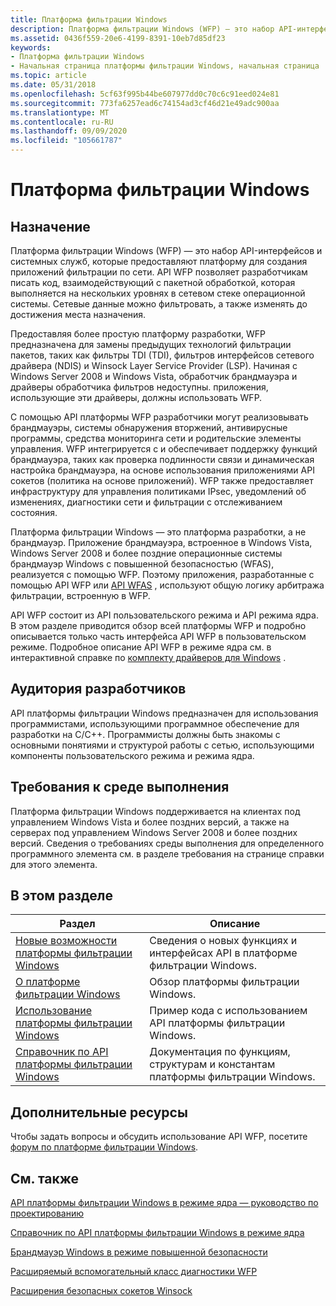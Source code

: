 ```yaml
---
title: Платформа фильтрации Windows
description: Платформа фильтрации Windows (WFP) — это набор API-интерфейсов и системных служб, которые предоставляют платформу для создания приложений фильтрации по сети.
ms.assetid: 0436f559-20e6-4199-8391-10eb7d85df23
keywords:
- Платформа фильтрации Windows
- Начальная страница платформы фильтрации Windows, начальная страница
ms.topic: article
ms.date: 05/31/2018
ms.openlocfilehash: 5cf63f995b44be607977dd0c70c6c91eed024e81
ms.sourcegitcommit: 773fa6257ead6c74154ad3cf46d21e49adc900aa
ms.translationtype: MT
ms.contentlocale: ru-RU
ms.lasthandoff: 09/09/2020
ms.locfileid: "105661787"
---
```

# <a name="windows-filtering-platform"></a>Платформа фильтрации Windows

## <a name="purpose"></a>Назначение

Платформа фильтрации Windows (WFP) — это набор API-интерфейсов и системных служб, которые предоставляют платформу для создания приложений фильтрации по сети. API WFP позволяет разработчикам писать код, взаимодействующий с пакетной обработкой, которая выполняется на нескольких уровнях в сетевом стеке операционной системы. Сетевые данные можно фильтровать, а также изменять до достижения места назначения.

Предоставляя более простую платформу разработки, WFP предназначена для замены предыдущих технологий фильтрации пакетов, таких как фильтры TDI (TDI), фильтров интерфейсов сетевого драйвера (NDIS) и Winsock Layer Service Provider (LSP). Начиная с Windows Server 2008 и Windows Vista, обработчик брандмауэра и драйверы обработчика фильтров недоступны. приложения, использующие эти драйверы, должны использовать WFP.

С помощью API платформы WFP разработчики могут реализовывать брандмауэры, системы обнаружения вторжений, антивирусные программы, средства мониторинга сети и родительские элементы управления. WFP интегрируется с и обеспечивает поддержку функций брандмауэра, таких как проверка подлинности связи и динамическая настройка брандмауэра, на основе использования приложениями API сокетов (политика на основе приложений). WFP также предоставляет инфраструктуру для управления политиками IPsec, уведомлений об изменениях, диагностики сети и фильтрации с отслеживанием состояния.

Платформа фильтрации Windows — это платформа разработки, а не брандмауэр. Приложение брандмауэра, встроенное в Windows Vista, Windows Server 2008 и более поздние операционные системы брандмауэр Windows с повышенной безопасностью (WFAS), реализуется с помощью WFP. Поэтому приложения, разработанные с помощью API WFP или [API WFAS](/previous-versions/windows/desktop/ics/windows-firewall-with-advanced-security-reference) , используют общую логику арбитража фильтрации, встроенную в WFP.

API WFP состоит из API пользовательского режима и API режима ядра. В этом разделе приводится обзор всей платформы WFP и подробно описывается только часть интерфейса API WFP в пользовательском режиме. Подробное описание API WFP в режиме ядра см. в интерактивной справке по [комплекту драйверов для Windows](/windows-hardware/drivers/network/windows-filtering-platform-callout-drivers2) .

## <a name="developer-audience"></a>Аудитория разработчиков

API платформы фильтрации Windows предназначен для использования программистами, использующими программное обеспечение для разработки на C/C++. Программисты должны быть знакомы с основными понятиями и структурой работы с сетью, использующими компоненты пользовательского режима и режима ядра.

## <a name="run-time-requirements"></a>Требования к среде выполнения

Платформа фильтрации Windows поддерживается на клиентах под управлением Windows Vista и более поздних версий, а также на серверах под управлением Windows Server 2008 и более поздних версий. Сведения о требованиях среды выполнения для определенного программного элемента см. в разделе требования на странице справки для этого элемента.





 

## <a name="in-this-section"></a>В этом разделе



| Раздел                                                                                               | Описание                                                                                       |
|-----------------------------------------------------------------------------------------------------|---------------------------------------------------------------------------------------------------|
| [Новые возможности платформы фильтрации Windows](what-s-new-in-windows-filtering-platform.md)<br/> | Сведения о новых функциях и интерфейсах API в платформе фильтрации Windows.<br/>                    |
| [О платформе фильтрации Windows](about-windows-filtering-platform.md)<br/>                 | Обзор платформы фильтрации Windows.<br/>                                             |
| [Использование платформы фильтрации Windows](using-windows-filtering-platform.md)<br/>                 | Пример кода с использованием API платформы фильтрации Windows. <br/>                                |
| [Справочник по API платформы фильтрации Windows](fwp-reference.md)<br/>                            | Документация по функциям, структурам и константам платформы фильтрации Windows.<br/> |



 

## <a name="additional-resources"></a>Дополнительные ресурсы

Чтобы задать вопросы и обсудить использование API WFP, посетите [форум по платформе фильтрации Windows](https://social.msdn.microsoft.com/forums/wfp/threads/).

## <a name="related-topics"></a>См. также

<dl> <dt>

[API платформы фильтрации Windows в режиме ядра — руководство по проектированию](/windows-hardware/drivers/network/windows-filtering-platform-callout-drivers2)
</dt> <dt>

[Справочник по API платформы фильтрации Windows в режиме ядра](/windows-hardware/drivers/ddi/_netvista/)
</dt> <dt>

[Брандмауэр Windows в режиме повышенной безопасности](/previous-versions/windows/desktop/ics/windows-firewall-advanced-security-start-page)
</dt> <dt>

[Расширяемый вспомогательный класс диагностики WFP](/windows/desktop/NDF/windows-filtering-platform-extensible-helper-class)
</dt> <dt>

[Расширения безопасных сокетов Winsock](/windows/desktop/WinSock/winsock-secure-socket-extensions)
</dt> </dl>

 

